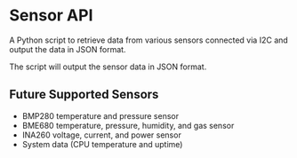 # Sensor API

A Python script to retrieve data from various sensors connected via I2C and output the data in JSON format.

The script will output the sensor data in JSON format.

## Future Supported Sensors
- BMP280 temperature and pressure sensor
- BME680 temperature, pressure, humidity, and gas sensor
- INA260 voltage, current, and power sensor
- System data (CPU temperature and uptime)
